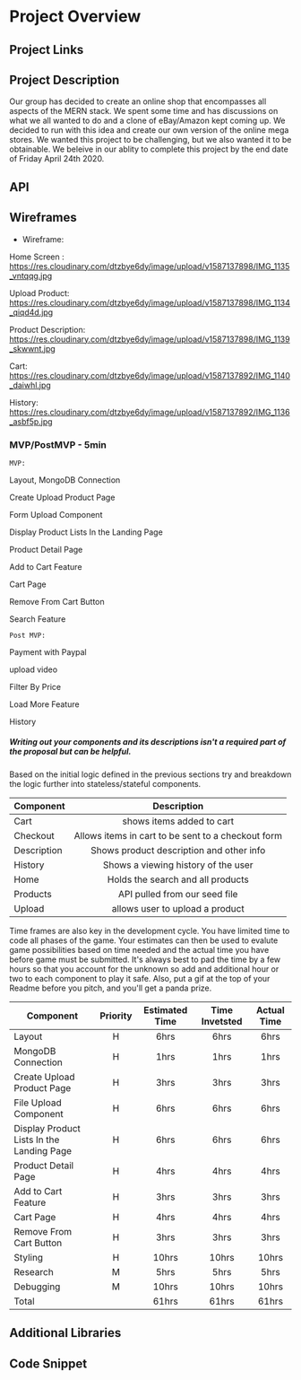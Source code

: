 # Project Overview


## Project Links


## Project Description
Our group has decided to create an online shop that encompasses all aspects of the MERN stack. We spent some time and has discussions on what we all wanted to do and a clone of eBay/Amazon kept coming up. We decided to run with this idea and create our own version of the online mega stores. We wanted this project to be challenging, but we also wanted it to be obtainable. We beleive in our ablity to complete this project by the end date of Friday April 24th 2020. 

## API


## Wireframes

- Wireframe: 

Home Screen : https://res.cloudinary.com/dtzbye6dy/image/upload/v1587137898/IMG_1135_vntqqg.jpg

Upload Product: https://res.cloudinary.com/dtzbye6dy/image/upload/v1587137898/IMG_1134_qiqd4d.jpg

Product Description: https://res.cloudinary.com/dtzbye6dy/image/upload/v1587137898/IMG_1139_skwwnt.jpg

Cart: https://res.cloudinary.com/dtzbye6dy/image/upload/v1587137892/IMG_1140_daiwhl.jpg

History: https://res.cloudinary.com/dtzbye6dy/image/upload/v1587137892/IMG_1136_asbf5p.jpg


### MVP/PostMVP - 5min
    MVP:

Layout, MongoDB Connection 

Create Upload Product Page

Form Upload Component

Display Product Lists In the Landing Page

Product Detail Page

Add to Cart Feature

Cart Page

Remove From Cart Button

Search Feature


    Post MVP:

Payment with Paypal

upload video

Filter By Price

Load More Feature

History






##### Writing out your components and its descriptions isn't a required part of the proposal but can be helpful.

Based on the initial logic defined in the previous sections try and breakdown the logic further into stateless/stateful components. 

| Component | Description | 
| --- | :---: |  
|Cart| shows items added to cart|
|Checkout| Allows items in cart to be sent to a checkout form|
|Description| Shows product description and other info|
|History| Shows a viewing history of the user|
|Home| Holds the search and all products|
|Products| API pulled from our seed file|
|Upload| allows user to upload a product|


Time frames are also key in the development cycle.  You have limited time to code all phases of the game.  Your estimates can then be used to evalute game possibilities based on time needed and the actual time you have before game must be submitted. It's always best to pad the time by a few hours so that you account for the unknown so add and additional hour or two to each component to play it safe. Also, put a gif at the top of your Readme before you pitch, and you'll get a panda prize.

| Component | Priority | Estimated Time | Time Invetsted | Actual Time |
| --- | :---: |  :---: | :---: | :---: |
|Layout| H | 6hrs | 6hrs | 6hrs |
|MongoDB Connection| H | 1hrs | 1hrs | 1hrs |
|Create Upload Product Page| H | 3hrs | 3hrs | 3hrs |
|File Upload Component| H | 6hrs | 6hrs | 6hrs |
|Display Product Lists In the Landing Page| H | 6hrs | 6hrs | 6hrs |
|Product Detail Page| H | 4hrs | 4hrs | 4hrs |
|Add to Cart Feature| H | 3hrs | 3hrs | 3hrs |
|Cart Page| H | 4hrs | 4hrs | 4hrs |
|Remove From Cart Button| H | 3hrs | 3hrs | 3hrs |
|Styling| H | 10hrs | 10hrs | 10hrs
|Research| M | 5hrs | 5hrs | 5hrs |
|Debugging| M | 10hrs | 10hrs | 10hrs |
|Total| | 61hrs | 61hrs | 61hrs |




## Additional Libraries



## Code Snippet

